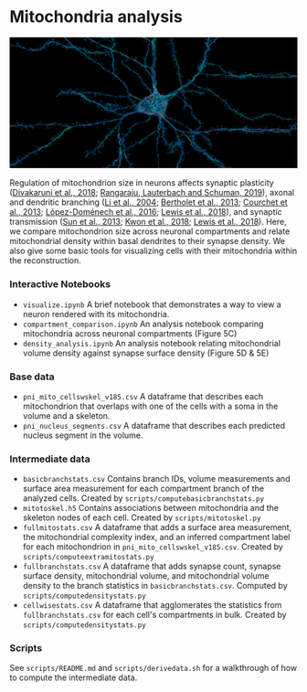 # Mitochondria analysis
![Cell with mitochondria](assets/mito.png)

Regulation of mitochondrion size in neurons affects synaptic plasticity ([Divakaruni et al., 2018](https://doi.org/10.1016/j.neuron.2018.09.025); [Rangaraju, Lauterbach and Schuman, 2019](https://doi.org/10.1016/j.cell.2018.12.013)), axonal and dendritic branching ([Li et al., 2004](https://doi.org/10.1016/j.cell.2004.11.003); [Bertholet et al., 2013](https://doi.org/10.1093/brain/awt060); [Courchet et al., 2013](https://doi.org/10.1016/j.cell.2013.05.021); [López-Doménech et al., 2016](https://doi.org/10.1016/j.celrep.2016.09.004); [Lewis et al., 2018](https://doi.org/10.1038/s41467-018-07416-2)), and synaptic transmission ([Sun et al., 2013](https://doi.org/10.1016/j.celrep.2013.06.040); [Kwon et al., 2018](https://doi.org/10.1371/journal.pbio.1002516); [Lewis et al., 2018](https://doi.org/10.1038/s41467-018-07416-2)). Here, we compare mitochondrion size across neuronal compartments and relate mitochondrial density within basal dendrites to their synapse density. We also give some basic tools for visualizing cells with their mitochondria within the reconstruction.

### Interactive Notebooks

* `visualize.ipynb`
  A brief notebook that demonstrates a way to view a neuron rendered with its mitochondria.
* `compartment_comparison.ipynb` 
  An analysis notebook comparing mitochondria across neuronal compartments (Figure 5C)
* `density_analysis.ipynb`
  An analysis notebook relating mitochondrial volume density against synapse surface density (Figure 5D & 5E)


### Base data

* `pni_mito_cellswskel_v185.csv`
  A dataframe that describes each mitochondrion that overlaps with one of the cells with a soma in the volume and a skeleton.
* `pni_nucleus_segments.csv`
  A dataframe that describes each predicted nucleus segment in the volume.


### Intermediate data

* `basicbranchstats.csv`
  Contains branch IDs, volume measurements and surface area measurement for each compartment branch of the analyzed cells. Created by `scripts/computebasicbranchstats.py`
* `mitotoskel.h5`
  Contains associations between mitochondria and the skeleton nodes of each cell. Created by `scripts/mitotoskel.py`
* `fullmitostats.csv`
  A dataframe that adds a surface area measurement, the mitochondrial complexity index, and an inferred compartment label for each mitochondrion in `pni_mito_cellswskel_v185.csv`. Created by `scripts/computeextramitostats.py`
* `fullbranchstats.csv`
  A dataframe that adds synapse count, synapse surface density, mitochondrial volume, and mitochondrial volume density to the branch statistics in `basicbranchstats.csv`. Computed by `scripts/computedensitystats.py`
* `cellwisestats.csv`
  A dataframe that agglomerates the statistics from `fullbranchstats.csv` for each cell's compartments in bulk. Created by `scripts/computedensitystats.py`

### Scripts

See `scripts/README.md` and `scripts/derivedata.sh` for a walkthrough of how to compute the intermediate data.
